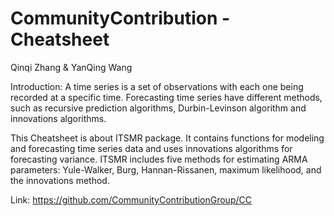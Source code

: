 # CommunityContribution - Cheatsheet
Qinqi Zhang & YanQing Wang

Introduction:
A time series is a set of observations with each one being recorded at a specific time. Forecasting time series have different methods, such as recursive prediction algorithms, Durbin-Levinson algorithm and innovations algorithms.

This Cheatsheet is about ITSMR package. It contains functions for modeling and forecasting time series data and uses innovations algorithms for forecasting variance. ITSMR includes five methods for estimating ARMA parameters: Yule-Walker, Burg, Hannan-Rissanen, maximum likelihood, and the innovations method.

Link: https://github.com/CommunityContributionGroup/CC
